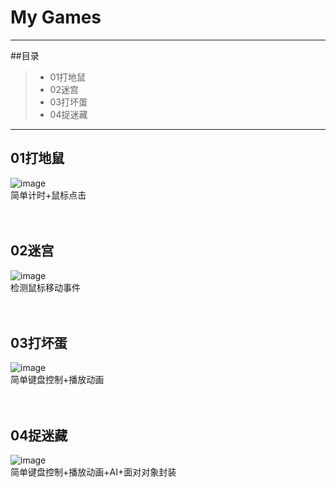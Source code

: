 # My Games
------
##目录
> * 01打地鼠
> * 02迷宫
> * 03打坏蛋
> * 04捉迷藏

------

## 01打地鼠
![image](https://github.com/luguanxing/My-Games/blob/master/01-%E6%89%93%E5%9C%B0%E9%BC%A0/pictures/picture.gif?raw=true)<br>
简单计时+鼠标点击
<br><br><br>
## 02迷宫
![image](https://github.com/luguanxing/My-Games/raw/master/02-%E8%BF%B7%E5%AE%AB/pictures/maze.gif?raw=true)<br>
检测鼠标移动事件
<br><br><br>
## 03打坏蛋
![image](https://github.com/luguanxing/My-Games/blob/master/03-%E6%89%93%E5%9D%8F%E8%9B%8B/pictures/mota.gif?raw=true)<br>
简单键盘控制+播放动画
<br><br><br>
## 04捉迷藏
![image](https://github.com/luguanxing/My-Games/raw/master/04-%E6%8D%89%E8%BF%B7%E8%97%8F/pictures/motaEx.gif?raw=true)<br>
简单键盘控制+播放动画+AI+面对对象封装
